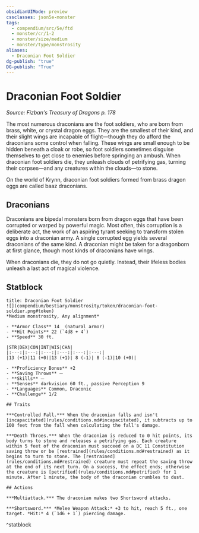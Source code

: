 ```yaml
---
obsidianUIMode: preview
cssclasses: json5e-monster
tags:
  - compendium/src/5e/ftd
  - monster/cr/1-2
  - monster/size/medium
  - monster/type/monstrosity
aliases:
  - Draconian Foot Soldier
dg-publish: "true"
DG-publish: "True"
---
```

# Draconian Foot Soldier
*Source: Fizban's Treasury of Dragons p. 178*  

The most numerous draconians are the foot soldiers, who are born from brass, white, or crystal dragon eggs. They are the smallest of their kind, and their slight wings are incapable of flight—though they do afford the draconians some control when falling. These wings are small enough to be hidden beneath a cloak or robe, so foot soldiers sometimes disguise themselves to get close to enemies before springing an ambush. When draconian foot soldiers die, they unleash clouds of petrifying gas, turning their corpses—and any creatures within the clouds—to stone.

On the world of Krynn, draconian foot soldiers formed from brass dragon eggs are called baaz draconians.

## Draconians

Draconians are bipedal monsters born from dragon eggs that have been corrupted or warped by powerful magic. Most often, this corruption is a deliberate act, the work of an aspiring tyrant seeking to transform stolen eggs into a draconian army. A single corrupted egg yields several draconians of the same kind. A draconian might be taken for a dragonborn at first glance, though most kinds of draconians have wings.

When draconians die, they do not go quietly. Instead, their lifeless bodies unleash a last act of magical violence.

## Statblock

```ad-statblock
title: Draconian Foot Soldier
![](compendium/bestiary/monstrosity/token/draconian-foot-soldier.png#token)
*Medium monstrosity, Any alignment*

- **Armor Class** 14  (natural armor)
- **Hit Points** 22 (`4d8 + 4`)
- **Speed** 30 ft.

|STR|DEX|CON|INT|WIS|CHA|
|:---:|:---:|:---:|:---:|:---:|:---:|
|13 (+1)|11 (+0)|13 (+1)| 8 (-1)| 8 (-1)|10 (+0)|

- **Proficiency Bonus** +2
- **Saving Throws** ⏤
- **Skills** ⏤
- **Senses** darkvision 60 ft., passive Perception 9
- **Languages** Common, Draconic
- **Challenge** 1/2

## Traits

***Controlled Fall.*** When the draconian falls and isn't [incapacitated](rules/conditions.md#incapacitated), it subtracts up to 100 feet from the fall when calculating the fall's damage.

***Death Throes.*** When the draconian is reduced to 0 hit points, its body turns to stone and releases a petrifying gas. Each creature within 5 feet of the draconian must succeed on a DC 11 Constitution saving throw or be [restrained](rules/conditions.md#restrained) as it begins to turn to stone. The [restrained](rules/conditions.md#restrained) creature must repeat the saving throw at the end of its next turn. On a success, the effect ends; otherwise the creature is [petrified](rules/conditions.md#petrified) for 1 minute. After 1 minute, the body of the draconian crumbles to dust.

## Actions

***Multiattack.*** The draconian makes two Shortsword attacks.

***Shortsword.*** *Melee Weapon Attack:* +3 to hit, reach 5 ft., one target. *Hit:* 4 (`1d6 + 1`) piercing damage.
```
^statblock